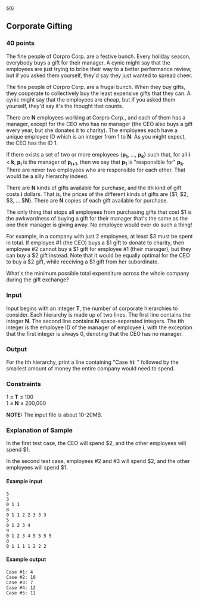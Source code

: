 [src](https://www.facebook.com/hackercup/problems.php?pid=759650454070547&round=344496159068801)

## Corporate Gifting

### 40 points 

The fine people of Corpro Corp. are a festive bunch. Every holiday season,
everybody buys a gift for their manager. A cynic might say that the employees
are just trying to bribe their way to a better performance review, but if you
asked them yourself, they'd say they just wanted to spread cheer.

The fine people of Corpro Corp. are a frugal bunch. When they buy gifts, they
cooperate to collectively buy the least expensive gifts that they can. A cynic
might say that the employees are cheap, but if you asked them yourself, they'd
say it's the thought that counts.

There are **N** employees working at Corpro Corp., and each of them has a
manager, except for the CEO who has no manager (the CEO also buys a gift every
year, but she donates it to charity). The employees each have a unique
employee ID which is an integer from 1 to **N**. As you might expect, the CEO
has the ID 1.

If there exists a set of two or more employees {**p<sub>1</sub>**, ...,
**p<sub>k</sub>**} such that, for all **i** < **k**, **p<sub>i</sub>** is the
manager of **p<sub>i+1</sub>**, then we say that **p<sub>1</sub>** is
"responsible for" **p<sub>k</sub>**. There are never two employees who are
responsible for each other. That would be a silly hierarchy indeed.

There are **N** kinds of gifts available for purchase, and the **i**th kind of
gift costs **i** dollars. That is, the prices of the different kinds of gifts
are {$1, $2, $3, ... $**N**}. There are **N** copies of each gift available
for purchase.

The only thing that stops all employees from purchasing gifts that cost $1 is
the awkwardness of buying a gift for their manager that's the same as the one
their manager is giving away. No employee would ever do such a thing!

For example, in a company with just 2 employees, at least $3 must be spent in
total. If employee #1 (the CEO) buys a $1 gift to donate to charity, then
employee #2 cannot buy a $1 gift for employee #1 (their manager), but they can
buy a $2 gift instead. Note that it would be equally optimal for the CEO to
buy a $2 gift, while receiving a $1 gift from her subordinate.

What's the minimum possible total expenditure across the whole company during
the gift exchange?

### Input

Input begins with an integer **T**, the number of corporate hierarchies to
consider. Each hierarchy is made up of two lines. The first line contains the
integer **N**. The second line contains **N** space-separated integers. The
**i**th integer is the employee ID of the manager of employee **i**, with the
exception that the first integer is always 0, denoting that the CEO has no
manager.

### Output

For the **i**th hierarchy, print a line containing "Case #**i**: " followed by
the smallest amount of money the entire company would need to spend.

### Constraints

1 ≤ **T** ≤ 100  
1 ≤ **N** ≤ 200,000  

**NOTE:** The input file is about 10-20MB. 

### Explanation of Sample

In the first test case, the CEO will spend $2, and the other employees will
spend $1.

In the second test case, employees #2 and #3 will spend $2, and the other
employees will spend $1.

#### Example input

```
5
3
0 1 1
8
0 1 1 2 2 3 3 3
5
0 1 2 3 4
9
0 1 2 3 4 5 5 5 5
8
0 1 1 1 1 2 2 2

```

#### Example output

```
Case #1: 4
Case #2: 10
Case #3: 7
Case #4: 12
Case #5: 11

```
